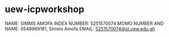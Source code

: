 # uew-icpworkshop
NAME: SIMMS AMOFA
INDEX NUMBER: 5251570074
MOMO NUMBER AND NAME: 0548969181, Simms Amofa
EMAIL: 5251570074@st.uew.edu.gh
